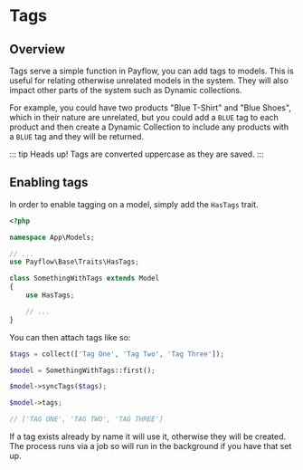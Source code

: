 # Tags

## Overview

Tags serve a simple function in Payflow, you can add tags to models. This is useful for relating otherwise unrelated models in the system. They will also impact other parts of the system such as Dynamic collections.

For example, you could have two products "Blue T-Shirt" and "Blue Shoes", which in their nature are unrelated, but you could add a `BLUE` tag to each product and then create a Dynamic Collection to include any products with a `BLUE` tag and they will be returned.

::: tip
Heads up! Tags are converted uppercase as they are saved.
:::

## Enabling tags

In order to enable tagging on a model, simply add the `HasTags` trait.

```php
<?php

namespace App\Models;

// ...
use Payflow\Base\Traits\HasTags;

class SomethingWithTags extends Model
{
    use HasTags;

    // ...
}
```


You can then attach tags like so:

```php
$tags = collect(['Tag One', 'Tag Two', 'Tag Three']);

$model = SomethingWithTags::first();

$model->syncTags($tags);

$model->tags;

// ['TAG ONE', 'TAG TWO', 'TAG THREE']
```

If a tag exists already by name it will use it, otherwise they will be created. The process runs via a job so will run in the background if you have that set up.
